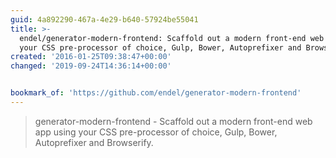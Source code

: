 ```yaml
---
guid: 4a892290-467a-4e29-b640-57924be55041
title: >-
  endel/generator-modern-frontend: Scaffold out a modern front-end web app using
  your CSS pre-processor of choice, Gulp, Bower, Autoprefixer and Browserify.
created: '2016-01-25T09:38:47+00:00'
changed: '2019-09-24T14:36:14+00:00'


bookmark_of: 'https://github.com/endel/generator-modern-frontend'
---
```



<blockquote>generator-modern-frontend - Scaffold out a modern front-end web app using your CSS pre-processor of choice, Gulp, Bower, Autoprefixer and Browserify.</blockquote>
